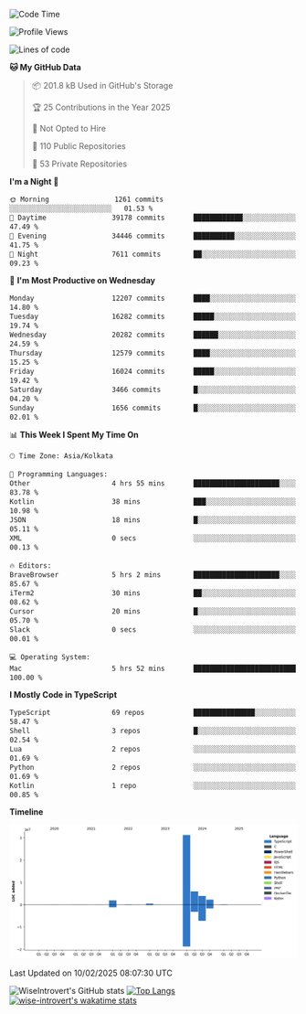 <!--START_SECTION:waka-->
![Code Time](http://img.shields.io/badge/Code%20Time-2%2C198%20hrs%2034%20mins-blue)

![Profile Views](http://img.shields.io/badge/Profile%20Views-0-blue)

![Lines of code](https://img.shields.io/badge/From%20Hello%20World%20I%27ve%20Written-46.5%20million%20lines%20of%20code-blue)

**🐱 My GitHub Data** 

> 📦 201.8 kB Used in GitHub's Storage 
 > 
> 🏆 25 Contributions in the Year 2025
 > 
> 🚫 Not Opted to Hire
 > 
> 📜 110 Public Repositories 
 > 
> 🔑 53 Private Repositories 
 > 
**I'm a Night 🦉** 

```text
🌞 Morning                1261 commits        ░░░░░░░░░░░░░░░░░░░░░░░░░   01.53 % 
🌆 Daytime                39178 commits       ████████████░░░░░░░░░░░░░   47.49 % 
🌃 Evening                34446 commits       ██████████░░░░░░░░░░░░░░░   41.75 % 
🌙 Night                  7611 commits        ██░░░░░░░░░░░░░░░░░░░░░░░   09.23 % 
```
📅 **I'm Most Productive on Wednesday** 

```text
Monday                   12207 commits       ████░░░░░░░░░░░░░░░░░░░░░   14.80 % 
Tuesday                  16282 commits       █████░░░░░░░░░░░░░░░░░░░░   19.74 % 
Wednesday                20282 commits       ██████░░░░░░░░░░░░░░░░░░░   24.59 % 
Thursday                 12579 commits       ████░░░░░░░░░░░░░░░░░░░░░   15.25 % 
Friday                   16024 commits       █████░░░░░░░░░░░░░░░░░░░░   19.42 % 
Saturday                 3466 commits        █░░░░░░░░░░░░░░░░░░░░░░░░   04.20 % 
Sunday                   1656 commits        █░░░░░░░░░░░░░░░░░░░░░░░░   02.01 % 
```


📊 **This Week I Spent My Time On** 

```text
🕑︎ Time Zone: Asia/Kolkata

💬 Programming Languages: 
Other                    4 hrs 55 mins       █████████████████████░░░░   83.78 % 
Kotlin                   38 mins             ███░░░░░░░░░░░░░░░░░░░░░░   10.98 % 
JSON                     18 mins             █░░░░░░░░░░░░░░░░░░░░░░░░   05.11 % 
XML                      0 secs              ░░░░░░░░░░░░░░░░░░░░░░░░░   00.13 % 

🔥 Editors: 
BraveBrowser             5 hrs 2 mins        █████████████████████░░░░   85.67 % 
iTerm2                   30 mins             ██░░░░░░░░░░░░░░░░░░░░░░░   08.62 % 
Cursor                   20 mins             █░░░░░░░░░░░░░░░░░░░░░░░░   05.70 % 
Slack                    0 secs              ░░░░░░░░░░░░░░░░░░░░░░░░░   00.01 % 

💻 Operating System: 
Mac                      5 hrs 52 mins       █████████████████████████   100.00 % 
```

**I Mostly Code in TypeScript** 

```text
TypeScript               69 repos            ███████████████░░░░░░░░░░   58.47 % 
Shell                    3 repos             █░░░░░░░░░░░░░░░░░░░░░░░░   02.54 % 
Lua                      2 repos             ░░░░░░░░░░░░░░░░░░░░░░░░░   01.69 % 
Python                   2 repos             ░░░░░░░░░░░░░░░░░░░░░░░░░   01.69 % 
Kotlin                   1 repo              ░░░░░░░░░░░░░░░░░░░░░░░░░   00.85 % 
```



**Timeline**

![Lines of Code chart](https://raw.githubusercontent.com/wise-introvert/wise-introvert/master/assets/bar_graph.png)


 Last Updated on 10/02/2025 08:07:30 UTC
<!--END_SECTION:waka-->

![WiseIntrovert's GitHub stats](https://github-readme-stats.vercel.app/api?username=wise-introvert&count_private=true&show_icons=true)
[![Top Langs](https://github-readme-stats.vercel.app/api/top-langs/?username=wise-introvert&langs_count=10)](https://github.com/anuraghazra/github-readme-stats)
[![wise-introvert's wakatime stats](https://github-readme-stats.vercel.app/api/wakatime?username=wiseintrovert)](https://github.com/anuraghazra/github-readme-stats)
